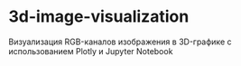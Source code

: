 # 3d-image-visualization
Визуализация RGB-каналов изображения в 3D-графике с использованием Plotly и Jupyter Notebook
